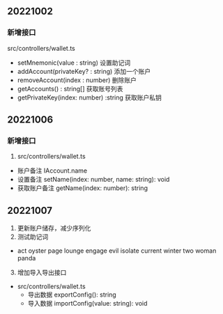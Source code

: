 ## 20221002
### 新增接口
src/controllers/wallet.ts
- setMnemonic(value : string) 设置助记词
- addAccount(privateKey? : string) 添加一个账户 
- removeAccount(index : number) 删除账户
- getAccounts() : string[] 获取账号列表
- getPrivateKey(index: number) :string 获取账户私钥

## 20221006
### 新增接口
1. src/controllers/wallet.ts
- 账户备注 IAccount.name
- 设置备注 setName(index: number, name: string): void
- 获取账户备注 getName(index: number): string

## 20221007
1. 更新账户储存，减少序列化
2. 测试助记词
- act oyster page lounge engage evil isolate current winter two woman panda
3. 增加导入导出接口
- src/controllers/wallet.ts 
    - 导出数据 exportConfig(): string
    - 导入数据 importConfig(value: string): void